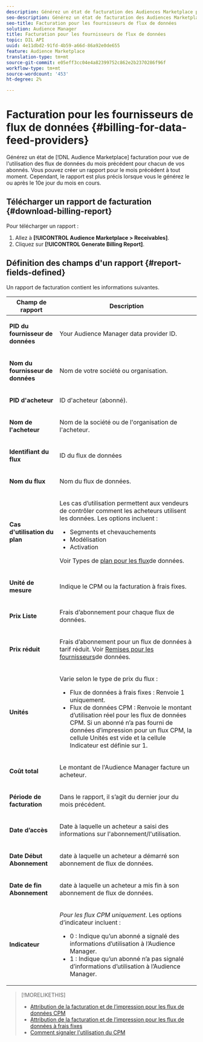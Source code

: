 ```yaml
---
description: Générez un état de facturation des Audiences Marketplace pour l’utilisation des flux de données de vue pour le mois précédent pour chacun de vos abonnés. Vous pouvez créer un rapport pour le mois précédent à tout moment. Cependant, le rapport est plus précis lorsque vous le générez le ou après le 10e jour du mois en cours.
seo-description: Générez un état de facturation des Audiences Marketplace pour l’utilisation des flux de données de vue pour le mois précédent pour chacun de vos abonnés. Vous pouvez créer un rapport pour le mois précédent à tout moment. Cependant, le rapport est plus précis lorsque vous le générez le ou après le 10e jour du mois en cours.
seo-title: Facturation pour les fournisseurs de flux de données
solution: Audience Manager
title: Facturation pour les fournisseurs de flux de données
topic: DIL API
uuid: 4e11dbd2-91fd-4b59-a66d-86a92e0de655
feature: Audience Marketplace
translation-type: tm+mt
source-git-commit: e05eff3cc04e4a82399752c862e2b2370286f96f
workflow-type: tm+mt
source-wordcount: '453'
ht-degree: 2%

---
```



# Facturation pour les fournisseurs de flux de données {#billing-for-data-feed-providers}

Générez un état de [!DNL Audience Marketplace] facturation pour vue de l&#39;utilisation des flux de données du mois précédent pour chacun de vos abonnés. Vous pouvez créer un rapport pour le mois précédent à tout moment. Cependant, le rapport est plus précis lorsque vous le générez le ou après le 10e jour du mois en cours.

## Télécharger un rapport de facturation {#download-billing-report}

Pour télécharger un rapport :

1. Allez à **[!UICONTROL Audience Marketplace > Receivables]**.
1. Cliquez sur **[!UICONTROL Generate Billing Report]**.

## Définition des champs d&#39;un rapport {#report-fields-defined}

Un rapport de facturation contient les informations suivantes.

<table id="table_B433D5059F6446068683E425B1D87520"> 
 <thead> 
  <tr> 
   <th colname="col1" class="entry"> Champ de rapport </th> 
   <th colname="col2" class="entry"> Description </th> 
  </tr> 
 </thead>
 <tbody> 
  <tr> 
   <td colname="col1"> <p><b><span class="uicontrol"> PID du fournisseur de données</span></b> </p> </td> 
   <td colname="col2"> <p>Your <span class="keyword"> Audience Manager</span> data provider ID. </p> </td> 
  </tr> 
  <tr> 
   <td colname="col1"> <p><b><span class="uicontrol"> Nom du fournisseur de données</span></b> </p> </td> 
   <td colname="col2"> <p>Nom de votre société ou organisation. </p> </td> 
  </tr> 
  <tr> 
   <td colname="col1"> <p><b><span class="uicontrol"> PID d'acheteur</span></b> </p> </td> 
   <td colname="col2"> <p>ID d'acheteur (abonné). </p> </td> 
  </tr> 
  <tr> 
   <td colname="col1"> <p><b><span class="uicontrol"> Nom de l'acheteur</span></b> </p> </td> 
   <td colname="col2"> <p>Nom de la société ou de l'organisation de l'acheteur. </p> </td> 
  </tr> 
  <tr> 
   <td colname="col1"> <p><b><span class="uicontrol"> Identifiant du flux</span></b> </p> </td> 
   <td colname="col2"> <p>ID du flux de données </p> </td> 
  </tr> 
  <tr> 
   <td colname="col1"> <p><b><span class="uicontrol"> Nom du flux</span></b> </p> </td> 
   <td colname="col2"> <p>Nom du flux de données. </p> </td> 
  </tr> 
  <tr> 
   <td colname="col1"> <p><b><span class="uicontrol"> Cas d'utilisation du plan</span></b> </p> </td> 
   <td colname="col2"> <p>Les cas d’utilisation permettent aux vendeurs de contrôler comment les acheteurs utilisent les données. Les options incluent : </p> 
    <ul id="ul_8230A93B5DCE4C10B025D3C761F72CEF"> 
     <li id="li_3400C6475F6D43D7AF54D9A0ED9C09E0">Segments et chevauchements </li> 
     <li id="li_65DFEF1EA6C341ACB5B72FF629F10AFC">Modélisation </li> 
     <li id="li_B84935B93ADE4D299732CE7E099DF7B3">Activation </li> 
    </ul> <p>Voir Types de <a href="../../../features/audience-marketplace/marketplace-data-providers/marketplace-create-manage-feeds.md#plan-types"> plan pour les flux</a>de données. </p> </td> 
  </tr> 
  <tr> 
   <td colname="col1"> <p><b><span class="uicontrol"> Unité de mesure</span></b> </p> </td> 
   <td colname="col2"> <p>Indique le CPM ou la facturation à frais fixes. </p> </td> 
  </tr> 
  <tr> 
   <td colname="col1"> <p><b><span class="uicontrol"> Prix Liste</span></b> </p> </td> 
   <td colname="col2"> <p>Frais d’abonnement pour chaque flux de données. </p> </td> 
  </tr> 
  <tr> 
   <td colname="col1"> <p><b><span class="uicontrol"> Prix réduit</span></b> </p> </td> 
   <td colname="col2"> <p>Frais d’abonnement pour un flux de données à tarif réduit. Voir <a href="../../../features/audience-marketplace/marketplace-data-providers/marketplace-create-manage-feeds.md#discounts"> Remises pour les fournisseurs</a>de données. </p> </td> 
  </tr> 
  <tr> 
   <td colname="col1"> <p><b><span class="uicontrol"> Unités</span></b> </p> </td> 
   <td colname="col2"> <p>Varie selon le type de prix du flux : </p> 
    <ul id="ul_01550B436EEE4FBC8C9945E08E3CE2C6"> 
     <li id="li_C589F6A751AB407E853AC6F726A47F14">Flux de données à frais fixes : Renvoie 1 uniquement. </li> 
     <li id="li_F93F8AEB2D8C45BFA0305E7808AFF848">Flux de données CPM : Renvoie le montant d’utilisation réel pour les flux de données CPM. Si un abonné n’a pas fourni de données d’impression pour un flux CPM, la cellule Unités est vide et la cellule Indicateur est définie sur 1. </li> 
    </ul> </td> 
  </tr> 
  <tr> 
   <td colname="col1"> <p><b><span class="uicontrol"> Coût total</span></b> </p> </td> 
   <td colname="col2"> <p>Le montant de l'Audience Manager <span class="keyword"></span> facture un acheteur. </p> </td> 
  </tr> 
  <tr> 
   <td colname="col1"> <p><b><span class="uicontrol"> Période de facturation</span></b> </p> </td> 
   <td colname="col2"> <p> Dans le rapport, il s’agit du dernier jour du mois précédent. </p> </td> 
  </tr> 
  <tr> 
   <td colname="col1"> <p><b><span class="uicontrol"> Date d’accès</span></b> </p> </td> 
   <td colname="col2"> <p>Date à laquelle un acheteur a saisi des informations sur l'abonnement/l'utilisation. </p> </td> 
  </tr> 
  <tr> 
   <td colname="col1"> <p><b><span class="uicontrol"> Date Début Abonnement</span></b> </p> </td> 
   <td colname="col2"> <p>date à laquelle un acheteur a démarré son abonnement de flux de données. </p> </td> 
  </tr> 
  <tr> 
   <td colname="col1"> <p><b><span class="uicontrol"> Date de fin Abonnement</span></b> </p> </td> 
   <td colname="col2"> <p>date à laquelle un acheteur a mis fin à son abonnement de flux de données. </p> </td> 
  </tr> 
  <tr> 
   <td colname="col1"> <p><b><span class="uicontrol"> Indicateur</span></b> </p> </td> 
   <td colname="col2"> <p> <i>Pour les flux CPM uniquement</i>. Les options d’indicateur incluent : </p> 
    <ul id="ul_509BC73B754A43299F8D719AB0805ABD"> 
     <li id="li_AB35E33B68EC49A187495DF6B9D86563">0 : Indique qu’un abonné a signalé des informations d’utilisation à <span class="keyword"> l’Audience Manager</span>. </li> 
     <li id="li_2E4871B127A84EC586A9F3659F52D67E">1 : Indique qu’un abonné n’a pas signalé d’informations d’utilisation à <span class="keyword"> l’Audience Manager</span>. </li> 
    </ul> </td> 
  </tr> 
 </tbody> 
</table>

>[!MORELIKETHIS]
>
>* [Attribution de la facturation et de l’impression pour les flux de données CPM](../../../features/audience-marketplace/marketplace-data-buyers/marketplace-buyer-billing.md#cost-attribution)
>* [Attribution de la facturation et de l’impression pour les flux de données à frais fixes](../../../features/audience-marketplace/marketplace-data-buyers/marketplace-buyer-billing.md)
>* [Comment signaler l&#39;utilisation du CPM](../../../features/audience-marketplace/marketplace-data-buyers/marketplace-buyer-billing.md#report-cpm-usage)

